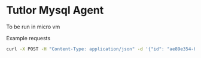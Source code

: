 # Tutlor Mysql Agent

To be run in micro vm

Example requests
```bash
curl -X POST -H "Content-Type: application/json" -d '{"id": "ae89e354-b939-4b1c-ade1-d784119dc610","database": "mysql", "code": "create database obrs_ci;", "raw": true}' http://0.0.0.0:8080/run
```
